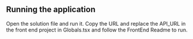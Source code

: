 ## Running the application
Open the solution file and run it. Copy the URL and replace the API_URL in the front end project in Globals.tsx and follow the FrontEnd Readme to run.
